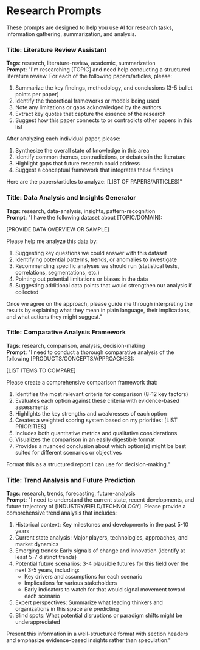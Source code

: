 # Research Prompts

These prompts are designed to help you use AI for research tasks, information gathering, summarization, and analysis.

### Title: Literature Review Assistant
**Tags**: research, literature-review, academic, summarization  
**Prompt**: "I'm researching [TOPIC] and need help conducting a structured literature review. For each of the following papers/articles, please:

1. Summarize the key findings, methodology, and conclusions (3-5 bullet points per paper)
2. Identify the theoretical frameworks or models being used
3. Note any limitations or gaps acknowledged by the authors
4. Extract key quotes that capture the essence of the research
5. Suggest how this paper connects to or contradicts other papers in this list

After analyzing each individual paper, please:
1. Synthesize the overall state of knowledge in this area
2. Identify common themes, contradictions, or debates in the literature
3. Highlight gaps that future research could address
4. Suggest a conceptual framework that integrates these findings

Here are the papers/articles to analyze:
[LIST OF PAPERS/ARTICLES]"

### Title: Data Analysis and Insights Generator
**Tags**: research, data-analysis, insights, pattern-recognition  
**Prompt**: "I have the following dataset about [TOPIC/DOMAIN]:

[PROVIDE DATA OVERVIEW OR SAMPLE]

Please help me analyze this data by:

1. Suggesting key questions we could answer with this dataset
2. Identifying potential patterns, trends, or anomalies to investigate
3. Recommending specific analyses we should run (statistical tests, correlations, segmentations, etc.)
4. Pointing out potential limitations or biases in the data
5. Suggesting additional data points that would strengthen our analysis if collected

Once we agree on the approach, please guide me through interpreting the results by explaining what they mean in plain language, their implications, and what actions they might suggest."

### Title: Comparative Analysis Framework
**Tags**: research, comparison, analysis, decision-making  
**Prompt**: "I need to conduct a thorough comparative analysis of the following [PRODUCTS/CONCEPTS/APPROACHES]:

[LIST ITEMS TO COMPARE]

Please create a comprehensive comparison framework that:

1. Identifies the most relevant criteria for comparison (8-12 key factors)
2. Evaluates each option against these criteria with evidence-based assessments
3. Highlights the key strengths and weaknesses of each option
4. Creates a weighted scoring system based on my priorities: [LIST PRIORITIES]
5. Includes both quantitative metrics and qualitative considerations
6. Visualizes the comparison in an easily digestible format
7. Provides a nuanced conclusion about which option(s) might be best suited for different scenarios or objectives

Format this as a structured report I can use for decision-making."

### Title: Trend Analysis and Future Prediction
**Tags**: research, trends, forecasting, future-analysis  
**Prompt**: "I need to understand the current state, recent developments, and future trajectory of [INDUSTRY/FIELD/TECHNOLOGY]. Please provide a comprehensive trend analysis that includes:

1. Historical context: Key milestones and developments in the past 5-10 years
2. Current state analysis: Major players, technologies, approaches, and market dynamics
3. Emerging trends: Early signals of change and innovation (identify at least 5-7 distinct trends)
4. Potential future scenarios: 3-4 plausible futures for this field over the next 3-5 years, including:
   - Key drivers and assumptions for each scenario
   - Implications for various stakeholders
   - Early indicators to watch for that would signal movement toward each scenario
5. Expert perspectives: Summarize what leading thinkers and organizations in this space are predicting
6. Blind spots: What potential disruptions or paradigm shifts might be underappreciated

Present this information in a well-structured format with section headers and emphasize evidence-based insights rather than speculation."

